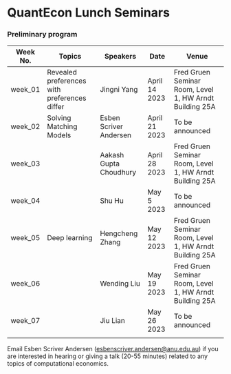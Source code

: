 # QuantEcon Lunch Seminars


### Preliminary program

| Week No. | Topics                                                       | Speakers                                                     | Date              | Venue                                                   |
| -------- | ------------------------------------------------------------ | ------------------------------------------------------------ | ----------------- | ------------------------------------------------------- |
| week_01  | Revealed preferences with preferences differ | Jingni Yang | April 14 2023 | Fred Gruen Seminar Room, Level 1, HW Arndt Building 25A |
| week_02  | Solving Matching Models | Esben Scriver Andersen | April 21 2023 | To be announced |
| week_03 | | Aakash Gupta Choudhury | April 28 2023 | Fred Gruen Seminar Room, Level 1, HW Arndt Building 25A |
| week_04 | | Shu Hu | May 5 2023 | To be announced |
| week_05 | Deep learning | Hengcheng Zhang | May 12 2023 | Fred Gruen Seminar Room, Level 1, HW Arndt Building 25A |
| week_06 | | Wending Liu | May 19 2023 | Fred Gruen Seminar Room, Level 1, HW Arndt Building 25A |
| week_07 | | Jiu Lian | May 26 2023 | To be announced |
|  | | | |  |


Email Esben Scriver Andersen ([esbenscriver.andersen@anu.edu.au](mailto:esbenscriver.andersen@anu.edu.au)) if you are interested in hearing or giving a talk (20-55 minutes) related to any topics of computational economics.
